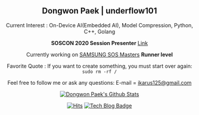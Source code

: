 <div align=center>

## Dongwon Paek | underflow101

Current Interest : On-Device AI(Embedded AI), Model Compression, Python, C++, Golang

<b>SOSCON 2020 Session Presenter</b> [Link](https://www.soscon.net/Session/Section/14)

Currently working on [SAMSUNG SOS Masters](https://opensource.samsung.com/community/master/masterList) <b>Runner level</b>

Favorite Quote : If you want to create something, you must start over again: `sudo rm -rf /`

Feel free to follow me or ask any questions: E-mail = ikarus125@gmail.com

[![Dongwon Paek's Github Stats](https://github-readme-stats.vercel.app/api?username=underflow101&count_private=true&include_all_commits=true&show_icons=true&theme=calm)](https://github.com/anuraghazra/github-readme-stats)

[![Hits](https://hits.seeyoufarm.com/api/count/incr/badge.svg?url=https%3A%2F%2Fgithub.com%2Fsowon-dev%2Fhit-counter)](https://hits.seeyoufarm.com)
[![Tech Blog Badge](http://img.shields.io/badge/-Tech%20blog-black?style=flat-square&logo=github&link=https://underflow101.tistroy.com/)](https://underflow101.tistory.com/)

</div>

<!--[![Top Langs](https://github-readme-stats.vercel.app/api/top-langs/?username=underflow101&layout=compact&theme=calm)](https://github.com/underflow101/github-readme-stats)-->